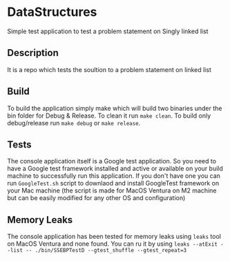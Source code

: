 # DataStructures
 Simple test application to test a problem statement on Singly linked list
## Description
It is a repo which tests the soultion to a problem statement on linked list
## Build
To build the application simply make which will build two
binaries under the bin folder for Debug & Release. To clean 
it run `make clean`. To build only debug/release run `make debug` 
or `make release`. 

## Tests
The console application itself is a Google test application. So you need to have a Google
test framework installed and active or available on your build machine to successfully
run this application. If you don't have one you can run `GoogleTest.sh` script to
downlaod and install GoogleTest framework on your Mac machine (the script is made for
MacOS Ventura on M2 machine but can be easily modified for any other OS and configuration)

## Memory Leaks
The console application has been tested for memory leaks using `leaks` tool on MacOS Ventura
and none found. You can ru it by using `leaks --atExit --list -- ./bin/SSEBPTestD --gtest_shuffle --gtest_repeat=3`

